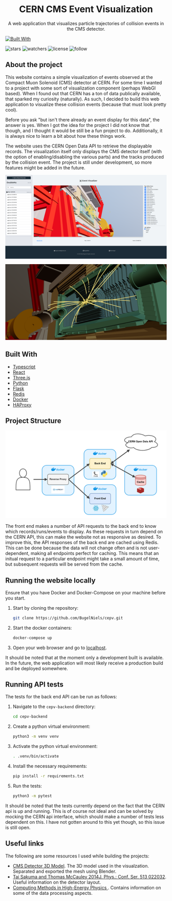 <br />
<p align="center">
  <h1 align="center">CERN CMS Event Visualization</h1>

  <p align="center">
    A web application that visualizes particle trajectories of collision events in the CMS detector. 
  </p>
</p>

[![Built With](https://skillicons.dev/icons?i=ts,react,threejs,python,flask,docker)](https://skillicons.dev)

![stars](https://img.shields.io/github/stars/bugelniels/cepv.svg) ![watchers](https://img.shields.io/github/watchers/bugelniels/cepv.svg) ![license](https://img.shields.io/github/license/bugelniels/cepv.svg) ![follow](https://img.shields.io/github/followers/bugelniels.svg?style=social&label=Follow&maxAge=2592000)

## About the project

This website contains a simple visualization of events observed at the Compact Muon Solenoid (CMS) detector at CERN. For some time I wanted to a project with some sort of visualization component (perhaps WebGl based). When I found out that CERN has a ton of data publically available, that sparked my curiosity (naturally). As such, I decided to build this web application to visualize these collision events (because that must look pretty cool).

Before you ask "but isn't there already an event display for this data", the answer is yes. When I got the idea for the project I did not know that though, and I thought it would be still be a fun project to do. Additionally, it is always nice to learn a bit about how these things work.

The website uses the CERN Open Data API to retrieve the displayable records. The visualization itself only displays the CMS detector itself (with the option of enabling/disabling the various parts) and the tracks produced by the collision event. The project is still under development, so more features might be added in the future.

![Screenshot](/images/screenshot.png)

![Screenshot](/images/screenshotTracks.png)

## Built With

- [Typescript](https://www.typescriptlang.org/)
- [React](https://react.dev/)
- [Three.js](https://threejs.org/)
- [Python](https://www.python.org/)
- [Flask](https://flask.palletsprojects.com/en/3.0.x/)
- [Redis](https://redis.io/)
- [Docker](https://www.docker.com/)
- [HAProxy](https://www.haproxy.org/)

## Project Structure

![Project Diagram](/images/cepv_project_structure.drawio.png)

The front end makes a number of API requests to the back end to know which records/runs/events to display. As these requests in turn depend on the CERN API, this can make the website not as responsive as desired. To improve this, the API responses of the back end are cached using Redis. This can be done because the data will not change often and is not user-dependent, making all endpoints perfect for caching. This means that an initual request to a particular endpoint might take a small amount of time, but subsequent requests will be served from the cache.

## Running the website locally

Ensure that you have Docker and Docker-Compose on your machine before you start.

1. Start by cloning the repository:

    ```sh
    git clone https://github.com/BugelNiels/cepv.git
    ```

2. Start the docker containers:

    ```sh
    docker-compose up
    ```

3. Open your web browser and go to [localhost](http://localhost/).

It should be noted that at the moment only a development built is available. In the future, the web application will most likely receive a production build and be deployed somewhere.


## Running API tests

The tests for the back end API can be run as follows:

1. Navigate to the `cepv-backend` directory:
    ```sh
    cd cepv-backend
    ```
2. Create a python virtual environment:
    ```sh
    python3 -m venv venv
    ```
2. Activate the python virtual environment:
    ```sh
    . .venv/bin/activate
    ```
3. Install the necessary requirements:
    ```sh
    pip install -r requirements.txt
    ```
3. Run the tests:
    ```sh
    python3 -m pytest
    ```
  
It should be noted that the tests currently depend on the fact that the CERN api is up and running. This is of course not ideal and can be solved by mocking the CERN api interface, which should make a number of tests less dependent on this. I have not gotten around to this yet though, so this issue is still open.


## Useful links

The following are some resources I used while building the projects:

- [CMS Detector 3D Model](https://twiki.cern.ch/twiki/bin/view/CMSPublic/SketchUpCMS). The 3D model used in the visualzation. Separated and exported the mesh using Blender.
- [Tai Sakuma and Thomas McCauley 2014J. Phys.: Conf. Ser. 513 022032](https://arxiv.org/abs/1311.4942). Useful information on the detector layout.
- [Computing Methods in High-Energy Physics ](https://opendata.cern.ch/record/61). Contains information on some of the data processing aspects. 